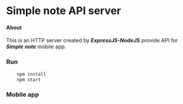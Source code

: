 # Simple note API server
#### About
This is an HTTP server created by ***ExpressJS-NodeJS*** provide API for ***Simple note*** mobile app.
### Run
```bash
    npm install
    npm start
```
### Mobile app
```Link
```
